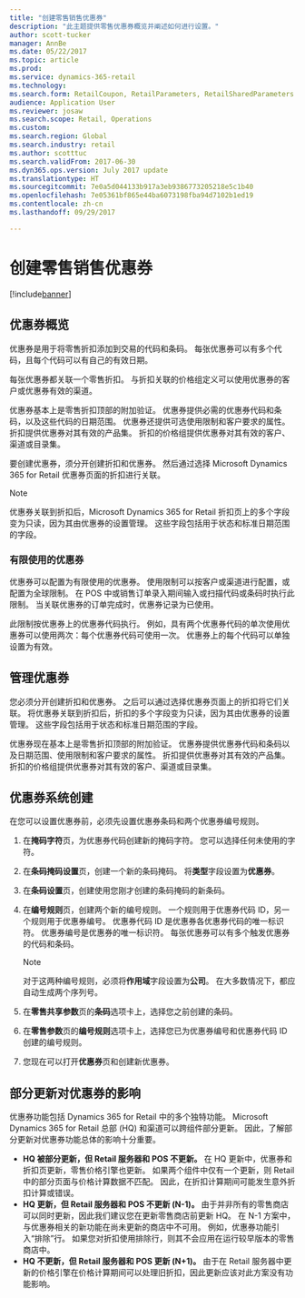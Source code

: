 ```yaml
---
title: "创建零售销售优惠券"
description: "此主题提供零售优惠券概览并阐述如何进行设置。"
author: scott-tucker
manager: AnnBe
ms.date: 05/22/2017
ms.topic: article
ms.prod: 
ms.service: dynamics-365-retail
ms.technology: 
ms.search.form: RetailCoupon, RetailParameters, RetailSharedParameters
audience: Application User
ms.reviewer: josaw
ms.search.scope: Retail, Operations
ms.custom: 
ms.search.region: Global
ms.search.industry: retail
ms.author: scotttuc
ms.search.validFrom: 2017-06-30
ms.dyn365.ops.version: July 2017 update
ms.translationtype: HT
ms.sourcegitcommit: 7e0a5d044133b917a3eb9386773205218e5c1b40
ms.openlocfilehash: 7e05361bf865e44ba6073198fba94d7102b1ed19
ms.contentlocale: zh-cn
ms.lasthandoff: 09/29/2017

---
```


# <a name="create-coupons-for-retail-sales"></a>创建零售销售优惠券

[!include[banner](includes/banner.md)]


## <a name="overview-of-coupons"></a>优惠券概览

优惠券是用于将零售折扣添加到交易的代码和条码。 每张优惠券可以有多个代码，且每个代码可以有自己的有效日期。 

每张优惠券都关联一个零售折扣。 与折扣关联的价格组定义可以使用优惠券的客户或优惠券有效的渠道。 

优惠券基本上是零售折扣顶部的附加验证。 优惠券提供必需的优惠券代码和条码，以及这些代码的日期范围。 优惠券还提供可选使用限制和客户要求的属性。 折扣提供优惠券对其有效的产品集。 折扣的价格组提供优惠券对其有效的客户、渠道或目录集。

要创建优惠券，须分开创建折扣和优惠券。 然后通过选择 Microsoft Dynamics 365 for Retail 优惠券页面的折扣进行关联。 

> [!NOTE]
> 优惠券关联到折扣后，Microsoft Dynamics 365 for Retail 折扣页上的多个字段变为只读，因为其由优惠券的设置管理。 这些字段包括用于状态和标准日期范围的字段。

### <a name="limited-use-coupons"></a>有限使用的优惠券

优惠券可以配置为有限使用的优惠券。 使用限制可以按客户或渠道进行配置，或配置为全球限制。 在 POS 中或销售订单录入期间输入或扫描代码或条码时执行此限制。 当关联优惠券的订单完成时，优惠券记录为已使用。

此限制按优惠券上的优惠券代码执行。 例如，具有两个优惠券代码的单次使用优惠券可以使用两次：每个优惠券代码可使用一次。 优惠券上的每个代码可以单独设置为有效。

## <a name="managing-coupons"></a>管理优惠券

您必须分开创建折扣和优惠券。 之后可以通过选择优惠券页面上的折扣将它们关联。 将优惠券关联到折扣后，折扣的多个字段变为只读，因为其由优惠券的设置管理。 这些字段包括用于状态和标准日期范围的字段。  

优惠券现在基本上是零售折扣顶部的附加验证。 优惠券提供优惠券代码和条码以及日期范围、使用限制和客户要求的属性。 折扣提供优惠券对其有效的产品集。 折扣的价格组提供优惠券对其有效的客户、渠道或目录集。

## <a name="system-setup-for-coupons"></a>优惠券系统创建 

在您可以设置优惠券前，必须先设置优惠券条码和两个优惠券编号规则。 

1.  在**掩码字符**页，为优惠券代码创建新的掩码字符。 您可以选择任何未使用的字符。
2.  在**条码掩码设置**页，创建一个新的条码掩码。 将**类型**字段设置为**优惠券**。
3.  在**条码设置**页，创建使用您刚才创建的条码掩码的新条码。
4.  在**编号规则**页，创建两个新的编号规则。 一个规则用于优惠券代码 ID，另一个规则用于优惠券编号。 优惠券代码 ID 是优惠券各优惠券代码的唯一标识符。 优惠券编号是优惠券的唯一标识符。 每张优惠券可以有多个触发优惠券的代码和条码。

    > [!NOTE]
    > 对于这两种编号规则，必须将**作用域**字段设置为**公司**。 在大多数情况下，都应自动生成两个序列号。

5.  在**零售共享参数**页的**条码**选项卡上，选择您之前创建的条码。
6.  在**零售参数**页的**编号规则**选项卡上，选择您已为优惠券编号和优惠券代码 ID 创建的编号规则。
7.  您现在可以打开**优惠券**页和创建新优惠券。

## <a name="the-effect-of-partial-updates-on-coupons"></a>部分更新对优惠券的影响

优惠券功能包括 Dynamics 365 for Retail 中的多个独特功能。 Microsoft Dynamics 365 for Retail 总部 (HQ) 和渠道可以跨组件部分更新。 因此，了解部分更新对优惠券功能总体的影响十分重要。

- **HQ 被部分更新，但 Retail 服务器和 POS 不更新。** 在 HQ 更新中，优惠券和折扣页更新，零售价格引擎也更新。 如果两个组件中仅有一个更新，则 Retail 中的部分页面与价格计算数据不匹配。 因此，在折扣计算期间可能发生意外折扣计算或错误。
- **HQ 更新，但 Retail 服务器和 POS 不更新 (N-1)。** 由于并非所有的零售商店可以同时更新，因此我们建议您在更新零售商店前更新 HQ。 在 N-1 方案中，与优惠券相关的新功能在尚未更新的商店中不可用。 例如，优惠券功能引入“排除”行。 如果您对折扣使用排除行，则其不会应用在运行较早版本的零售商店中。
- **HQ 不更新，但 Retail 服务器和 POS 更新 (N+1)。** 由于在 Retail 服务器中更新的价格引擎在价格计算期间可以处理旧折扣，因此更新应该对此方案没有功能影响。

